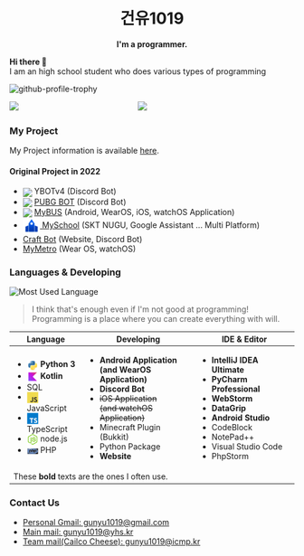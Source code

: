 
<h1 align="center">건유1019</h1>
<p align="center">
  <b>I'm a programmer.</b>
</p>

**Hi there 👋**<br/>
I am an high school student who does various types of programming

![github-profile-trophy](https://github-profile-trophy.vercel.app/?username=gunyu1019&theme=onedark)

<div style="display: flex;">
  <img src="https://github-readme-stats.vercel.app/api?username=gunyu1019&count_private=true&show_icons=true&theme=tokyonight" width="45%" />
  <a href="https://profile.codersrank.io/user/gunyu1019/">
    <img src="https://cr-ss-service.azurewebsites.net/api/ScreenShot?widget=summary&username=gunyu1019&badges=2&branding=false" width="45%" />
  </a>
</div>

### My Project
My Project information is available [here](projects.md).

#### Original Project in 2022

<ul>
  <li><img src="https://yhs.kr/YBOT/static/img/YBOT.png" height="30px" align="center"/> YBOTv4 (Discord Bot)</li>
  <li><img src="https://pubg.yhs.kr/static/image/logo.png" height="30px" align="center"/> <a href="https://pubg.yhs.kr">PUBG BOT</a> (Discord Bot)</li>
  <li><img src="https://lh3.googleusercontent.com/zyEd74VJGU4Ubd9fkuSZTgTQKOE91bZRADgba2wY62FjCKFtaVdPtEr88j1jmJlpqQ" height="30px" align="center"/> <a href="https://github.com/gunyu1019/trafficApplication">MyBUS</a> (Android, WearOS, iOS, watchOS Application)</li>
  <li><img src="https://raw.githubusercontent.com/gunyu1019/myschool/main/icon.png" height="30px" align="center"/><a href="https://github.com/gunyu1019/myschool"> MySchool</a> (SKT NUGU, Google Assistant ... Multi Platform)</li>
  <li><a href="https://github.com/gunyu1019/CraftBot">Craft Bot</a> (Website, Discord Bot)</li>
  <li><a href="https://github.com/gunyu1019/mymetro">MyMetro</a> (Wear OS, watchOS)</li>
</ul>

### Languages & Developing
![Most Used Language](https://github-readme-stats.vercel.app/api/top-langs/?username=gunyu1019&theme=tokyonight&layout=compact)<br/>
> I think that's enough even if I'm not good at programming!<br/>
> Programming is a place where you can create everything with will.<br/>

<table>
    <thead>
        <tr>
          <th>Language</th>
          <th>Developing</th>
          <th>IDE & Editor</th>
        </tr>
    </thead>
    <tbody>
        <tr>
           <td>
             <ul>
               <li><img src="https://github.com/devicons/devicon/blob/master/icons/python/python-original.svg" height="20px" align="center"> <b>Python 3</b></li>
               <li><img src="https://github.com/devicons/devicon/blob/master/icons/kotlin/kotlin-original.svg" height="20px" align="center"> <b>Kotlin</b></li>
               <li>SQL</li>
               <li><img src="https://github.com/devicons/devicon/blob/master/icons/javascript/javascript-original.svg" height="20px" align="center"> JavaScript</li>
               <li><img src="https://github.com/devicons/devicon/blob/master/icons/typescript/typescript-original.svg" height="20px" align="center"> TypeScript</li>
               <li><img src="https://github.com/devicons/devicon/blob/master/icons/nodejs/nodejs-original.svg" height="20px" align="center"> node.js</li>
               <li><img src="https://github.com/devicons/devicon/blob/master/icons/php/php-original.svg" height="20px" align="center"> PHP</li>
             </ul> 
           </td>
            <td>
             <ul>
               <li><b>Android Application<br/>(and WearOS Application)</b></li>
               <li><b>Discord Bot</b></li>
               <li><del>iOS Application<br/>(and watchOS Application)</del></li>
               <li>Minecraft Plugin (Bukkit)</li>
               <li>Python Package</li>
               <li><b>Website</b></li>
             </ul> 
          </td>
          <td>
             <ul>
               <li><b>IntelliJ IDEA Ultimate</b></li>
               <li><b>PyCharm Professional</b></li>
               <li><b>WebStorm</b></li>
               <li><b>DataGrip</b></li>
               <li><b>Android Studio</b></li>
               <li>CodeBlock</li>
               <li>NotePad++</li>
               <li>Visual Studio Code</li>
               <li>PhpStorm</li>
             </ul> 
          </td>
        </tr>
      <tr>
        <td colspan='3'>These <b>bold</b> texts are the ones I often use.</td>
      </tr>
    </tbody>
</table>

### Contact Us
<ul>
  <li><a href="mailto:gunyu1019@gmail.com">
    Personal Gmail: gunyu1019@gmail.com
  </a></li><li><a href="mailto:gunyu1019@yhs.kr">
    Main mail: gunyu1019@yhs.kr
  </a></li><li><a href="mailto:gunyu1019@icmp.kr">
    Team mail(Cailco Cheese): gunyu1019@icmp.kr
  </a></li>
</ul>
